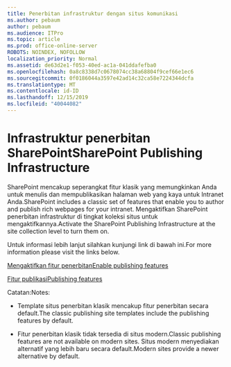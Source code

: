```yaml
---
title: Penerbitan infrastruktur dengan situs komunikasi
ms.author: pebaum
author: pebaum
ms.audience: ITPro
ms.topic: article
ms.prod: office-online-server
ROBOTS: NOINDEX, NOFOLLOW
localization_priority: Normal
ms.assetid: de63d2e1-f053-40ed-ac1a-041ddafefba0
ms.openlocfilehash: 0a8c8338d7c0678074cc38a68804f9cef66e1ec6
ms.sourcegitcommit: 0f0186044a3597e42ad14c32ca58e7224344dcfa
ms.translationtype: MT
ms.contentlocale: id-ID
ms.lasthandoff: 12/15/2019
ms.locfileid: "40044082"
---
```

# <a name="sharepoint-publishing-infrastructure"></a><span data-ttu-id="524a1-102">Infrastruktur penerbitan SharePoint</span><span class="sxs-lookup"><span data-stu-id="524a1-102">SharePoint Publishing Infrastructure</span></span>


<span data-ttu-id="524a1-103">SharePoint mencakup seperangkat fitur klasik yang memungkinkan Anda untuk menulis dan mempublikasikan halaman web yang kaya untuk Intranet Anda.</span><span class="sxs-lookup"><span data-stu-id="524a1-103">SharePoint includes a classic set of features that enable you to author and publish rich webpages for your intranet.</span></span> <span data-ttu-id="524a1-104">Mengaktifkan SharePoint penerbitan infrastruktur di tingkat koleksi situs untuk mengaktifkannya.</span><span class="sxs-lookup"><span data-stu-id="524a1-104">Activate the SharePoint Publishing Infrastructure at the site collection level to turn them on.</span></span>

<span data-ttu-id="524a1-105">Untuk informasi lebih lanjut silahkan kunjungi link di bawah ini.</span><span class="sxs-lookup"><span data-stu-id="524a1-105">For more information please visit the links below.</span></span>

[<span data-ttu-id="524a1-106">Mengaktifkan fitur penerbitan</span><span class="sxs-lookup"><span data-stu-id="524a1-106">Enable publishing features</span></span>](https://support.office.com/article/Enable-publishing-features-479677A6-8B33-4AC7-907D-071C1C7E4518)

[<span data-ttu-id="524a1-107">Fitur publikasi</span><span class="sxs-lookup"><span data-stu-id="524a1-107">Publishing features</span></span>](https://support.office.com/article/Features-enabled-in-a-SharePoint-Online-publishing-site-3AB3810C-3C2C-4361-9D0E-0CBE666EA0B0?wt.mc_id=O365_Portal_MMaven#__toc336865553)

<span data-ttu-id="524a1-108">Catatan:</span><span class="sxs-lookup"><span data-stu-id="524a1-108">Notes:</span></span>

- <span data-ttu-id="524a1-109">Template situs penerbitan klasik mencakup fitur penerbitan secara default.</span><span class="sxs-lookup"><span data-stu-id="524a1-109">The classic publishing site templates include the publishing features by default.</span></span>

- <span data-ttu-id="524a1-110">Fitur penerbitan klasik tidak tersedia di situs modern.</span><span class="sxs-lookup"><span data-stu-id="524a1-110">Classic publishing features are not available on modern sites.</span></span> <span data-ttu-id="524a1-111">Situs modern menyediakan alternatif yang lebih baru secara default.</span><span class="sxs-lookup"><span data-stu-id="524a1-111">Modern sites provide a newer alternative by default.</span></span>

